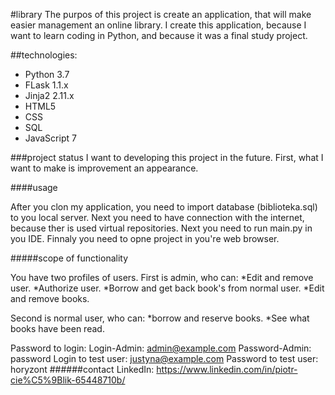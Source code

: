 #library
The purpos of this project is create an application, that will make easier management an online library. 
I create this application, because I want to learn coding in Python, and because it was a final study project. 

##technologies: 
* Python 3.7
* FLask 1.1.x
* Jinja2 2.11.x
* HTML5
* CSS
* SQL
* JavaScript 7

###project status
I want to developing this project in the future. 
First, what I want to make is improvement an appearance. 

####usage 

After you clon my application, you need to import database (biblioteka.sql) to you local server. 
Next you need to have connection with the internet, because ther is used virtual repositories.
Next you need to run main.py in you IDE. 
Finnaly you need to opne project in you're web browser. 

#####scope of functionality

You have two profiles of users. 
First is admin, who can: 
*Edit and remove user. 
*Authorize user. 
*Borrow and get back book's from normal user. 
*Edit and remove books. 

Second is normal user, who can: 
*borrow and reserve books. 
*See what books have been read. 

Password to login: 
Login-Admin: admin@example.com
Password-Admin: password
Login to test user: justyna@example.com
Password to test user: horyzont
######contact
LinkedIn: https://www.linkedin.com/in/piotr-cie%C5%9Blik-65448710b/
